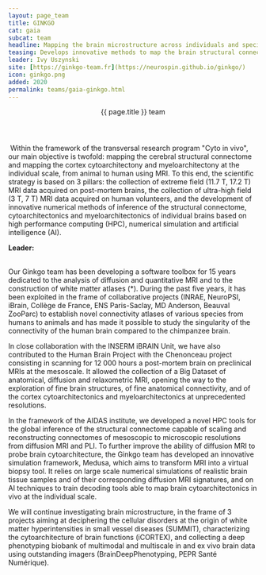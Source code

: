 ```yaml
---
layout: page_team
title: GINKGO
cat: gaia
subcat: team
headline: Mapping the brain microstructure across individuals and species
teasing: Develops innovative methods to map the brain structural connectome, cortex cytoarchitectony and myeloarchitectony at the individual scale, from animals to humans using ultra-high field and extreme field MRI.
leader: Ivy Uszynski
site: [https://ginkgo-team.fr](https://neurospin.github.io/ginkgo/)
icon: ginkgo.png
added: 2020
permalink: teams/gaia-ginkgo.html
---
```


<!-- Banner -->
<section id="banner">
<div class="content">
  <header><p>{{ page.title }} team</p></header>
  <p>
​   ​Within the framework of the transversal research program "Cyto in vivo", our main objective is twofold: mapping the cerebral structural connectome and mapping the cortex cytoarchitectony and myeloarchitectony at the individual scale, from animal to human using MRI. To this end, the scientific strategy is based on 3 pillars: the collection of extreme field (11.7 T, 17.2 T) MRI data acquired on post-mortem brains, the collection of ultra-high field (3 T, 7 T) MRI data acquired on human volunteers, and the development of innovative numerical methods of inference of the structural connectome, cytoarchitectonics and myeloarchitectonics of individual brains based on high performance computing (HPC), numerical simulation and artificial intelligence (AI). ​
  </p>
  <p>
    <b> Leader: </b>
    <script>mail2("{{page.leader | replace: " ", "." | downcase}}", "cea", 3, "", "{{page.leader}}")</script>
  </p>
</div>
<span class="image object">
  <img src="{{site.url}}{{site.baseurl}}/images/labs/{{page.icon}}" alt="" />
</span>
</section>

<!-- Content -->
<br>
Our Ginkgo team has been developing a software toolbox for 15 years dedicated to ​the analysis of diffusion and quantitative MRI and to the construction of white matter atlases (*). During the past five years, it has
been exploited in the frame of collaborative projects (INRAE, NeuroPSI, iBrain, Collège de France, ENS Paris-Saclay, MD Anderson, Beauval ZooParc) to establish novel connectivity atlases of various species from humans to animals and has made it possible to study the singularity of the connectivity of the human brain compared to the chimpanzee brain.

In close collaboration with the INSERM iBRAIN Unit, we have also contributed to the Human Brain Project with the Chenonceau project consisting in scanning for 12 000 hours a post-mortem brain on preclinical MRIs at the mesoscale. It allowed the collection of a Big Dataset of anatomical, diffusion and relaxometric MRI, opening the way to the exploration of fine brain structures, of fine anatomical connectivity, and of the cortex cytoarchitectonics and myeloarchitectonics at unprecedented resolutions.

In the framework of the AIDAS institute, we developed a novel HPC tools for the global inference of the structural connectome capable of scaling and reconstructing connectomes of mesoscopic to microscopic
resolutions from diffusion MRI and PLI. To further improve the ability of diffusion MRI to probe brain cytoarchitecture, the Ginkgo team has developed an innovative simulation framework, Medusa, which aims
to transform MRI into a virtual biopsy tool. It relies on large scale numerical simulations of realistic brain tissue samples and of their corresponding diffusion MRI signatures, and on AI techniques to train decoding tools
able to map brain cytoarchitectonics in vivo at the individual scale.

We will continue investigating brain microstructure, in the frame of 3 projects aiming at deciphering the cellular disorders at the origin of white matter hyperintensities in small vessel diseases (SUMMIT), characterizing the cytoarchitecture of brain functions (iCORTEX), and collecting a deep phenotyping biobank
of multimodal and multiscale in and ex vivo brain data using outstanding imagers (BrainDeepPhenotyping, PEPR Santé Numérique).​
